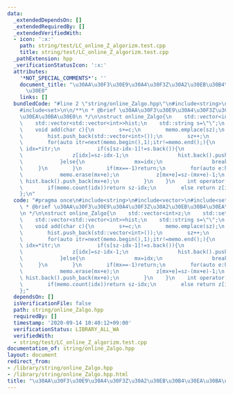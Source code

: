 ```yaml
---
data:
  _extendedDependsOn: []
  _extendedRequiredBy: []
  _extendedVerifiedWith:
  - icon: ':x:'
    path: string/test/LC_online_Z_algorizm.test.cpp
    title: string/test/LC_online_Z_algorizm.test.cpp
  _pathExtension: hpp
  _verificationStatusIcon: ':x:'
  attributes:
    '*NOT_SPECIAL_COMMENTS*': ''
    document_title: "\u30AA\u30F3\u30E9\u30A4\u30F3Z\u30A2\u30EB\u30B4\u30EA\u30BA\
      \u30E0"
    links: []
  bundledCode: "#line 2 \"string/online_Zalgo.hpp\"\n#include<string>\n#include<vector>\n\
    #include<set>\n\n/**\n * @brief \u30AA\u30F3\u30E9\u30A4\u30F3Z\u30A2\u30EB\u30B4\
    \u30EA\u30BA\u30E0\n */\n\nstruct online_Zalgo{\n    std::vector<int>z;\n    std::set<int>memo;\n\
    \    std::vector<std::vector<int>>hist;\n    std::string s=\"\";\n    int sz=0;\n\
    \    void add(char c){\n        s+=c;\n        memo.emplace(sz);\n        z.push_back(-1);\n\
    \        hist.push_back(std::vector<int>());\n        sz++;\n        int mx=-1;\n\
    \        for(auto itr=next(memo.begin(),1);itr!=memo.end();){\n            auto\
    \ idx=*itr;\n            if(s[sz-idx-1]!=s.back()){\n                itr=memo.erase(itr);\n\
    \                z[idx]=sz-idx-1;\n                hist.back().push_back(idx);\n\
    \            }else{\n                mx=idx;\n                break;\n       \
    \     }\n        }\n        if(mx==-1)return;\n        for(auto e:hist[sz-1-mx]){\n\
    \            memo.erase(mx+e);\n            z[mx+e]=sz-(mx+e)-1;\n           \
    \ hist.back().push_back(mx+e);\n        }\n    }\n    int operator[](int idx){\n\
    \        if(memo.count(idx))return sz-idx;\n        else return z[idx];\n    }\n\
    };\n"
  code: "#pragma once\n#include<string>\n#include<vector>\n#include<set>\n\n/**\n\
    \ * @brief \u30AA\u30F3\u30E9\u30A4\u30F3Z\u30A2\u30EB\u30B4\u30EA\u30BA\u30E0\
    \n */\n\nstruct online_Zalgo{\n    std::vector<int>z;\n    std::set<int>memo;\n\
    \    std::vector<std::vector<int>>hist;\n    std::string s=\"\";\n    int sz=0;\n\
    \    void add(char c){\n        s+=c;\n        memo.emplace(sz);\n        z.push_back(-1);\n\
    \        hist.push_back(std::vector<int>());\n        sz++;\n        int mx=-1;\n\
    \        for(auto itr=next(memo.begin(),1);itr!=memo.end();){\n            auto\
    \ idx=*itr;\n            if(s[sz-idx-1]!=s.back()){\n                itr=memo.erase(itr);\n\
    \                z[idx]=sz-idx-1;\n                hist.back().push_back(idx);\n\
    \            }else{\n                mx=idx;\n                break;\n       \
    \     }\n        }\n        if(mx==-1)return;\n        for(auto e:hist[sz-1-mx]){\n\
    \            memo.erase(mx+e);\n            z[mx+e]=sz-(mx+e)-1;\n           \
    \ hist.back().push_back(mx+e);\n        }\n    }\n    int operator[](int idx){\n\
    \        if(memo.count(idx))return sz-idx;\n        else return z[idx];\n    }\n\
    };"
  dependsOn: []
  isVerificationFile: false
  path: string/online_Zalgo.hpp
  requiredBy: []
  timestamp: '2020-09-14 10:40:12+09:00'
  verificationStatus: LIBRARY_ALL_WA
  verifiedWith:
  - string/test/LC_online_Z_algorizm.test.cpp
documentation_of: string/online_Zalgo.hpp
layout: document
redirect_from:
- /library/string/online_Zalgo.hpp
- /library/string/online_Zalgo.hpp.html
title: "\u30AA\u30F3\u30E9\u30A4\u30F3Z\u30A2\u30EB\u30B4\u30EA\u30BA\u30E0"
---
```

